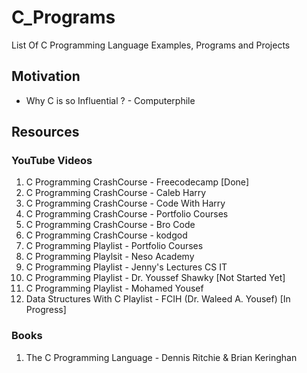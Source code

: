# C_Programs
List Of C Programming Language Examples, Programs and Projects

## Motivation 
- Why C is so Influential ? - Computerphile

## Resources

### YouTube Videos

1. C Programming CrashCourse - Freecodecamp [Done]
2. C Programming CrashCourse - Caleb Harry 
3. C Programming CrashCourse - Code With Harry
3. C Programming CrashCourse - Portfolio Courses 
3. C Programming CrashCourse - Bro Code 
3. C Programming CrashCourse - kodgod
2. C Programming Playlist - Portfolio Courses
3. C Programming Playlsit - Neso Academy
3. C Programming Playlist - Jenny's Lectures CS IT
4. C Programming Playlist - Dr. Youssef Shawky [Not Started Yet]
5. C Programming Playlist - Mohamed Yousef
6. Data Structures With C Playlist - FCIH (Dr. Waleed A. Yousef) [In Progress]


### Books

1. The C Programming Language - Dennis Ritchie & Brian Keringhan
